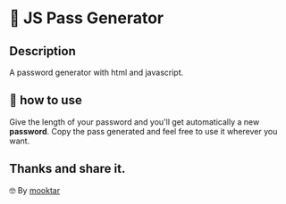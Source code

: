 # 🔐 JS Pass Generator

## Description
A password generator with html and javascript.



## 📃 how to use
Give the length of your password and you'll get automatically a new **password**. Copy the pass generated and feel free to use it wherever you want.



## Thanks and share it.
🤓 By [mooktar](github.com/mooktar)
